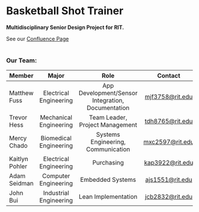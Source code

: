 # Basketball Shot Trainer
**Multidisciplinary Senior Design Project for RIT.**

See our [Confluence Page](https://wiki.rit.edu/pages/viewpage.action?spaceKey=P21014&title=Project+Overview)  
&nbsp;

### Our Team: 
| **Member**     | **Major**              | **Role**                                          | **Contact**     |
| -------------- | :--------------------: | :-----------------------------------------------: | :-------------: |
| Matthew Fuss   | Electrical Engineering | App Development/Sensor Integration, Documentation | mjf3758@rit.edu |
| Trevor Hess    | Mechanical Engineering | Team Leader, Project Management                   | tdh8765@rit.edu |
| Mercy Chado    | Biomedical Engineering | Systems Engineering, Communication                | mxc2597@rit.edu |
| Kaitlyn Pohler | Electrical Engineering | Purchasing                                        | kap3922@rit.edu |
| Adam Seidman   | Computer Engineering   | Embedded Systems                                  | ajs1551@rit.edu |
| John Bui       | Industrial Engineering | Lean Implementation                               | jcb2832@rit.edu |
